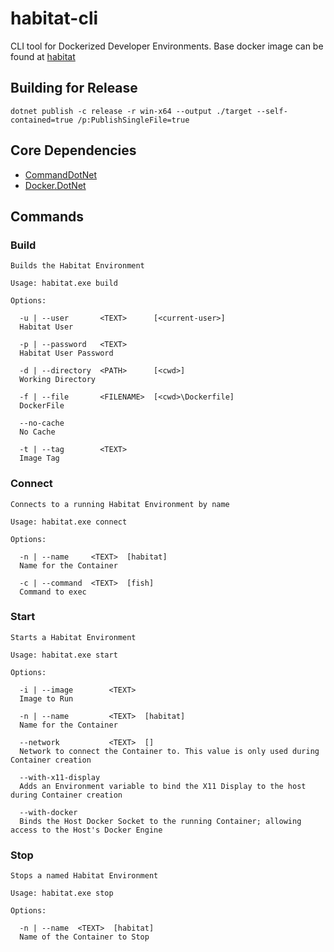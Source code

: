 # habitat-cli

CLI tool for Dockerized Developer Environments. Base docker image can be found at [habitat](https://github.com/ardourtech/habitat)

## Building for Release

```shell
dotnet publish -c release -r win-x64 --output ./target --self-contained=true /p:PublishSingleFile=true
```

## Core Dependencies

* [CommandDotNet](https://github.com/bilal-fazlani/commanddotnet)
* [Docker.DotNet](https://github.com/dotnet/Docker.DotNet)

## Commands

### Build

```text
Builds the Habitat Environment

Usage: habitat.exe build

Options:

  -u | --user       <TEXT>      [<current-user>]
  Habitat User

  -p | --password   <TEXT>
  Habitat User Password

  -d | --directory  <PATH>      [<cwd>]
  Working Directory

  -f | --file       <FILENAME>  [<cwd>\Dockerfile]
  DockerFile

  --no-cache
  No Cache

  -t | --tag        <TEXT>
  Image Tag
```

### Connect

```text
Connects to a running Habitat Environment by name

Usage: habitat.exe connect

Options:

  -n | --name     <TEXT>  [habitat]
  Name for the Container

  -c | --command  <TEXT>  [fish]
  Command to exec
```

### Start

```text
Starts a Habitat Environment

Usage: habitat.exe start

Options:

  -i | --image        <TEXT>
  Image to Run

  -n | --name         <TEXT>  [habitat]
  Name for the Container

  --network           <TEXT>  []
  Network to connect the Container to. This value is only used during Container creation

  --with-x11-display
  Adds an Environment variable to bind the X11 Display to the host during Container creation

  --with-docker
  Binds the Host Docker Socket to the running Container; allowing access to the Host's Docker Engine
```

### Stop

```text
Stops a named Habitat Environment

Usage: habitat.exe stop

Options:

  -n | --name  <TEXT>  [habitat]
  Name of the Container to Stop
```

